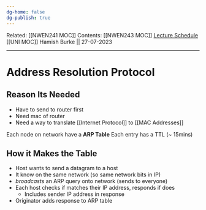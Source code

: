 ```yaml
---
dg-home: false
dg-publish: true
---
```

Related: [[NWEN241 MOC]]
Contents: [[NWEN243 MOC]]
[Lecture Schedule](https://ecs.wgtn.ac.nz/Courses/NWEN243_2023T2/LectureSchedule)
[[UNI MOC]]
Hamish Burke || 27-07-2023
***

# Address Resolution Protocol

## Reason Its Needed

- Have to send to router first
- Need mac of router
- Need a way to translate [[Internet Protocol]] to [[MAC Addresses]]

Each node on network have a **ARP Table**
Each entry has a TTL (~ 15mins)

## How it Makes the Table

- Host wants to send a datagram to a host
- It know on the same network (so same network bits in IP)
- *broadcasts* an ARP query onto network (sends to everyone)
- Each host checks if matches their IP address, responds if does
	- Includes sender IP address in response
- Originator adds response to ARP table